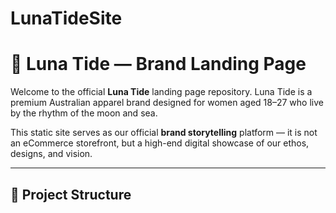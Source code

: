 # LunaTideSite

# 🌙 Luna Tide — Brand Landing Page

Welcome to the official **Luna Tide** landing page repository. Luna Tide is a premium Australian apparel brand designed for women aged 18–27 who live by the rhythm of the moon and sea.

This static site serves as our official **brand storytelling** platform — it is not an eCommerce storefront, but a high-end digital showcase of our ethos, designs, and vision.

---

## 📄 Project Structure

